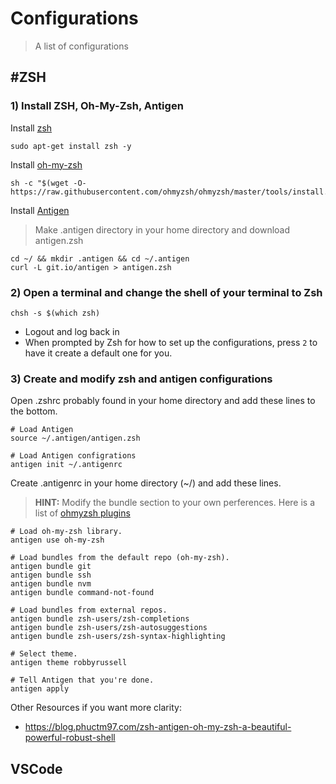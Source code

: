 # Configurations
> A list of configurations

#ZSH
---

### 1) Install ZSH, Oh-My-Zsh, Antigen
  Install [zsh](https://www.zsh.org/)
```
sudo apt-get install zsh -y
```

Install [oh-my-zsh](https://ohmyz.sh/)
```
sh -c "$(wget -O- https://raw.githubusercontent.com/ohmyzsh/ohmyzsh/master/tools/install.sh)"
```

Install [Antigen](http://antigen.sharats.me/)
> Make .antigen directory in your home directory and download antigen.zsh
```
cd ~/ && mkdir .antigen && cd ~/.antigen
curl -L git.io/antigen > antigen.zsh
```

### 2) Open a terminal and change the shell of your terminal to Zsh
```
chsh -s $(which zsh)
```
- Logout and log back in
- When prompted by Zsh for how to set up the configurations, press `2` to have it create a default one for you.

### 3) Create and modify zsh and antigen configurations

Open .zshrc probably found in your home directory and add these lines to the bottom.
```
# Load Antigen
source ~/.antigen/antigen.zsh

# Load Antigen configrations
antigen init ~/.antigenrc
```

Create .antigenrc in your home directory (~/) and add these lines.
> **HINT:** Modify the bundle section to your own perferences. Here is a list of [ohmyzsh plugins](https://github.com/ohmyzsh/ohmyzsh/wiki/Plugins)
```
# Load oh-my-zsh library.
antigen use oh-my-zsh

# Load bundles from the default repo (oh-my-zsh).
antigen bundle git
antigen bundle ssh
antigen bundle nvm
antigen bundle command-not-found

# Load bundles from external repos.
antigen bundle zsh-users/zsh-completions
antigen bundle zsh-users/zsh-autosuggestions
antigen bundle zsh-users/zsh-syntax-highlighting

# Select theme.
antigen theme robbyrussell

# Tell Antigen that you're done.
antigen apply
```

Other Resources if you want more clarity:
- https://blog.phuctm97.com/zsh-antigen-oh-my-zsh-a-beautiful-powerful-robust-shell

## VSCode
